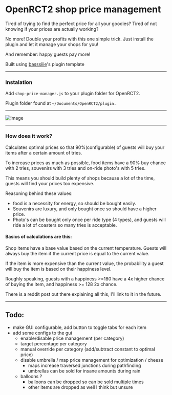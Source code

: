 # OpenRCT2 shop price management

Tired of trying to find the perfect price for all your goodies? Tired of not knowing if your prices are actually working?

No more! Double your profits with this one simple trick. Just install the plugin and let it manage your shops for you!

And remember: happy guests pay more!

Built using [basssiiie](https://github.com/Basssiiie/OpenRCT2-Simple-Typescript-Template)'s plugin template

---
### Instalation

Add `shop-price-manager.js` to your plugin folder for OpenRCT2.

Plugin folder found at `~/Documents/OpenRCT2/plugin.`

---

![image](https://github.com/RickHuizing/openrct2-shop-price-manager/assets/15342604/6e4bb891-7496-496c-9279-5ef080c1d35f)

---

### How does it work?

Calculates optimal prices so that 90%(configurable) of guests will buy your items after a certain amount of tries.

To increase prices as much as possible, food items have a 90% buy chance with 2 tries, souvenirs with 3 tries and on-ride photo's with 5 tries.

This means you should build plenty of shops because a lot of the time, guests will find your prices too expensive.

Reasoning behind these values:
 - food is a necessity for energy, so should be bought easily.
 - Souvenirs are luxury, and only bought once so should have a higher price.
 - Photo's can be bought only once per ride type (4 types), and guests will ride a lot of coasters so many tries is acceptable.


#### Basics of calculations are this:

Shop items have a base value based on the current temperature. Guests will always buy the item if the current price is equal to the current value.

If the item is more expensive than the current value, the probability a guest will buy the item is based on their happiness level.

Roughly speaking, guests with a happiness >=180 have a 4x higher chance of buying the item, and happiness >= 128 2x chance.

There is a reddit post out there explaining all this, I'll link to it in the future.

---

## Todo:
- make GUI configurable, add button to toggle tabs for each item
- add some configs to the gui
    - enable/disable price management (per category)
    - target percentage per category
    - manual override per category (add/subtract constant to optimal price)
    - disable umbrella / map price management for optimization / cheese
        - maps increase traversed junctions during pathfinding
        - umbrellas can be sold for insane amounts during rain
    - balloons ?
        - balloons can be dropped so can be sold multiple times
        - other items are dropped as well I think but unsure
